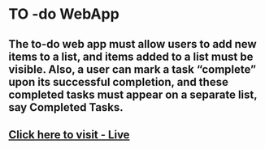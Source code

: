 # TO -do WebApp 
## The to-do web app must allow users to add new items to a list, and items added to a list must be visible. Also, a user can mark a task “complete” upon its successful completion, and these completed tasks must appear on a separate list, say Completed Tasks.

## [Click here to visit - Live](https://pravven16.github.io/To-do-Webapp/ "https://pravven16.github.io/To-do-Webapp/")
